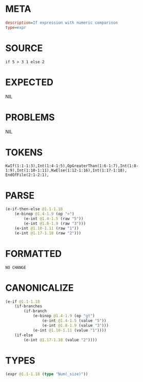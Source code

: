 # META
~~~ini
description=If expression with numeric comparison
type=expr
~~~
# SOURCE
~~~roc
if 5 > 3 1 else 2
~~~
# EXPECTED
NIL
# PROBLEMS
NIL
# TOKENS
~~~zig
KwIf(1:1-1:3),Int(1:4-1:5),OpGreaterThan(1:6-1:7),Int(1:8-1:9),Int(1:10-1:11),KwElse(1:12-1:16),Int(1:17-1:18),
EndOfFile(2:1-2:1),
~~~
# PARSE
~~~clojure
(e-if-then-else @1.1-1.18
	(e-binop @1.4-1.9 (op ">")
		(e-int @1.4-1.5 (raw "5"))
		(e-int @1.8-1.9 (raw "3")))
	(e-int @1.10-1.11 (raw "1"))
	(e-int @1.17-1.18 (raw "2")))
~~~
# FORMATTED
~~~roc
NO CHANGE
~~~
# CANONICALIZE
~~~clojure
(e-if @1.1-1.18
	(if-branches
		(if-branch
			(e-binop @1.4-1.9 (op "gt")
				(e-int @1.4-1.5 (value "5"))
				(e-int @1.8-1.9 (value "3")))
			(e-int @1.10-1.11 (value "1"))))
	(if-else
		(e-int @1.17-1.18 (value "2"))))
~~~
# TYPES
~~~clojure
(expr @1.1-1.18 (type "Num(_size)"))
~~~
